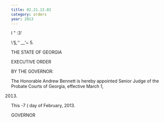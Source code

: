```yaml
---
title: 02.21.13.02
category: orders
year: 2013
---
```

   

   

I "
 :3‘

\‘§,‘‘ __‘~ 5.

THE STATE OF GEORGIA

EXECUTIVE ORDER

BY THE GOVERNOR:

The Honorable Andrew Bennett is hereby appointed Senior
Judge of the Probate Courts of Georgia, effective March 1,

2013.
This -7 ( day of February, 2013.

GOVERNOR

